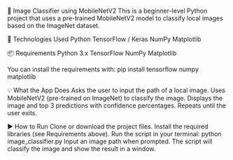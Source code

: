📸 Image Classifier using MobileNetV2
This is a beginner-level Python project that uses a pre-trained MobileNetV2 model to classify local images based on the ImageNet dataset.

🧰 Technologies Used
Python
TensorFlow / Keras
NumPy
Matplotlib

📦 Requirements
Python 3.x
TensorFlow
NumPy
Matplotlib

You can install the requirements with:
pip install tensorflow numpy matplotlib

💡 What the App Does
Asks the user to input the path of a local image.
Uses MobileNetV2 (pre-trained on ImageNet) to classify the image.
Displays the image and top 3 predictions with confidence percentages.
Repeats until the user exits.

▶ How to Run
Clone or download the project files.
Install the required libraries (see Requirements above).
Run the script in your terminal:
python image_classifier.py
Input an image path when prompted.
The script will classify the image and show the result in a window.
